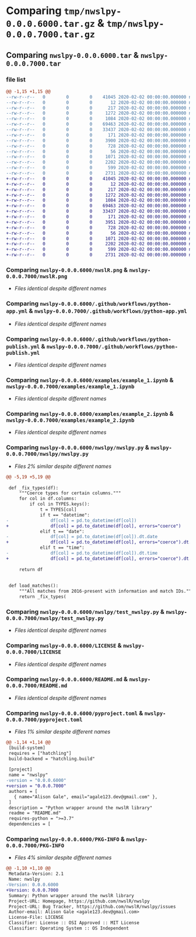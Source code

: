 # Comparing `tmp/nwslpy-0.0.0.6000.tar.gz` & `tmp/nwslpy-0.0.0.7000.tar.gz`

## Comparing `nwslpy-0.0.0.6000.tar` & `nwslpy-0.0.0.7000.tar`

### file list

```diff
@@ -1,15 +1,15 @@
--rw-r--r--   0        0        0    41045 2020-02-02 00:00:00.000000 nwslpy-0.0.0.6000/nwslR.png
--rw-r--r--   0        0        0       12 2020-02-02 00:00:00.000000 nwslpy-0.0.0.6000/requirements.txt
--rw-r--r--   0        0        0      217 2020-02-02 00:00:00.000000 nwslpy-0.0.0.6000/setup.py
--rw-r--r--   0        0        0     1272 2020-02-02 00:00:00.000000 nwslpy-0.0.0.6000/.github/workflows/python-app.yml
--rw-r--r--   0        0        0     1084 2020-02-02 00:00:00.000000 nwslpy-0.0.0.6000/.github/workflows/python-publish.yml
--rw-r--r--   0        0        0    69463 2020-02-02 00:00:00.000000 nwslpy-0.0.0.6000/examples/example_1.ipynb
--rw-r--r--   0        0        0    33437 2020-02-02 00:00:00.000000 nwslpy-0.0.0.6000/examples/example_2.ipynb
--rw-r--r--   0        0        0      171 2020-02-02 00:00:00.000000 nwslpy-0.0.0.6000/nwslpy/__init__.py
--rw-r--r--   0        0        0     3900 2020-02-02 00:00:00.000000 nwslpy-0.0.0.6000/nwslpy/nwslpy.py
--rw-r--r--   0        0        0      728 2020-02-02 00:00:00.000000 nwslpy-0.0.0.6000/nwslpy/test_nwslpy.py
--rw-r--r--   0        0        0       56 2020-02-02 00:00:00.000000 nwslpy-0.0.0.6000/.gitignore
--rw-r--r--   0        0        0     1071 2020-02-02 00:00:00.000000 nwslpy-0.0.0.6000/LICENSE
--rw-r--r--   0        0        0     2202 2020-02-02 00:00:00.000000 nwslpy-0.0.0.6000/README.md
--rw-r--r--   0        0        0      599 2020-02-02 00:00:00.000000 nwslpy-0.0.0.6000/pyproject.toml
--rw-r--r--   0        0        0     2731 2020-02-02 00:00:00.000000 nwslpy-0.0.0.6000/PKG-INFO
+-rw-r--r--   0        0        0    41045 2020-02-02 00:00:00.000000 nwslpy-0.0.0.7000/nwslR.png
+-rw-r--r--   0        0        0       12 2020-02-02 00:00:00.000000 nwslpy-0.0.0.7000/requirements.txt
+-rw-r--r--   0        0        0      217 2020-02-02 00:00:00.000000 nwslpy-0.0.0.7000/setup.py
+-rw-r--r--   0        0        0     1272 2020-02-02 00:00:00.000000 nwslpy-0.0.0.7000/.github/workflows/python-app.yml
+-rw-r--r--   0        0        0     1084 2020-02-02 00:00:00.000000 nwslpy-0.0.0.7000/.github/workflows/python-publish.yml
+-rw-r--r--   0        0        0    69463 2020-02-02 00:00:00.000000 nwslpy-0.0.0.7000/examples/example_1.ipynb
+-rw-r--r--   0        0        0    33437 2020-02-02 00:00:00.000000 nwslpy-0.0.0.7000/examples/example_2.ipynb
+-rw-r--r--   0        0        0      171 2020-02-02 00:00:00.000000 nwslpy-0.0.0.7000/nwslpy/__init__.py
+-rw-r--r--   0        0        0     3951 2020-02-02 00:00:00.000000 nwslpy-0.0.0.7000/nwslpy/nwslpy.py
+-rw-r--r--   0        0        0      728 2020-02-02 00:00:00.000000 nwslpy-0.0.0.7000/nwslpy/test_nwslpy.py
+-rw-r--r--   0        0        0       56 2020-02-02 00:00:00.000000 nwslpy-0.0.0.7000/.gitignore
+-rw-r--r--   0        0        0     1071 2020-02-02 00:00:00.000000 nwslpy-0.0.0.7000/LICENSE
+-rw-r--r--   0        0        0     2202 2020-02-02 00:00:00.000000 nwslpy-0.0.0.7000/README.md
+-rw-r--r--   0        0        0      599 2020-02-02 00:00:00.000000 nwslpy-0.0.0.7000/pyproject.toml
+-rw-r--r--   0        0        0     2731 2020-02-02 00:00:00.000000 nwslpy-0.0.0.7000/PKG-INFO
```

### Comparing `nwslpy-0.0.0.6000/nwslR.png` & `nwslpy-0.0.0.7000/nwslR.png`

 * *Files identical despite different names*

### Comparing `nwslpy-0.0.0.6000/.github/workflows/python-app.yml` & `nwslpy-0.0.0.7000/.github/workflows/python-app.yml`

 * *Files identical despite different names*

### Comparing `nwslpy-0.0.0.6000/.github/workflows/python-publish.yml` & `nwslpy-0.0.0.7000/.github/workflows/python-publish.yml`

 * *Files identical despite different names*

### Comparing `nwslpy-0.0.0.6000/examples/example_1.ipynb` & `nwslpy-0.0.0.7000/examples/example_1.ipynb`

 * *Files identical despite different names*

### Comparing `nwslpy-0.0.0.6000/examples/example_2.ipynb` & `nwslpy-0.0.0.7000/examples/example_2.ipynb`

 * *Files identical despite different names*

### Comparing `nwslpy-0.0.0.6000/nwslpy/nwslpy.py` & `nwslpy-0.0.0.7000/nwslpy/nwslpy.py`

 * *Files 2% similar despite different names*

```diff
@@ -5,19 +5,19 @@
 
 def _fix_types(df):
     """Coerce types for certain columns."""
     for col in df.columns:
         if col in TYPES.keys():
             t = TYPES[col]
             if t == "datetime":
-                df[col] = pd.to_datetime(df[col])
+                df[col] = pd.to_datetime(df[col], errors="coerce")
             elif t == "date":
-                df[col] = pd.to_datetime(df[col]).dt.date
+                df[col] = pd.to_datetime(df[col], errors="coerce").dt.date
             elif t == "time":
-                df[col] = pd.to_datetime(df[col]).dt.time
+                df[col] = pd.to_datetime(df[col], errors="coerce").dt.time
 
     return df
 
 
 def load_matches():
     """All matches from 2016-present with information and match IDs."""
     return _fix_types(
```

### Comparing `nwslpy-0.0.0.6000/nwslpy/test_nwslpy.py` & `nwslpy-0.0.0.7000/nwslpy/test_nwslpy.py`

 * *Files identical despite different names*

### Comparing `nwslpy-0.0.0.6000/LICENSE` & `nwslpy-0.0.0.7000/LICENSE`

 * *Files identical despite different names*

### Comparing `nwslpy-0.0.0.6000/README.md` & `nwslpy-0.0.0.7000/README.md`

 * *Files identical despite different names*

### Comparing `nwslpy-0.0.0.6000/pyproject.toml` & `nwslpy-0.0.0.7000/pyproject.toml`

 * *Files 1% similar despite different names*

```diff
@@ -1,14 +1,14 @@
 [build-system]
 requires = ["hatchling"]
 build-backend = "hatchling.build"
 
 [project]
 name = "nwslpy"
-version = "0.0.0.6000"
+version = "0.0.0.7000"
 authors = [
   { name="Alison Gale", email="agale123.dev@gmail.com" },
 ]
 description = "Python wrapper around the nwslR library"
 readme = "README.md"
 requires-python = ">=3.7"
 dependencies = [
```

### Comparing `nwslpy-0.0.0.6000/PKG-INFO` & `nwslpy-0.0.0.7000/PKG-INFO`

 * *Files 4% similar despite different names*

```diff
@@ -1,10 +1,10 @@
 Metadata-Version: 2.1
 Name: nwslpy
-Version: 0.0.0.6000
+Version: 0.0.0.7000
 Summary: Python wrapper around the nwslR library
 Project-URL: Homepage, https://github.com/nwslR/nwslpy
 Project-URL: Bug Tracker, https://github.com/nwslR/nwslpy/issues
 Author-email: Alison Gale <agale123.dev@gmail.com>
 License-File: LICENSE
 Classifier: License :: OSI Approved :: MIT License
 Classifier: Operating System :: OS Independent
```

